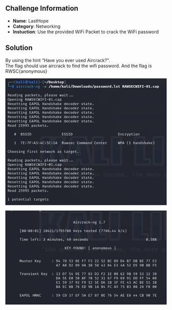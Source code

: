 ## Challenge Information
- **Name**: LastHope
- **Category**: Networking
- **Instuction**: Use the provided WiFi Packet to crack the WiFi password

## Solution
By using the hint “Have you ever used Aircrack?”.  
The flag should use aircrack to find the wifi password.
And the flag is RWSC{anonymous}

![Alt text](image12343143.png)


![Alt text](image1122312.png)
